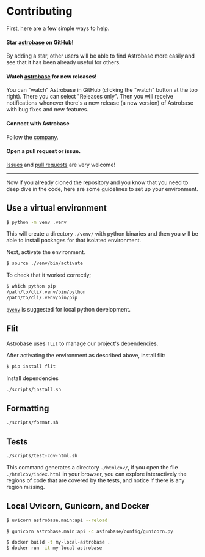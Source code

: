 # Contributing

First, here are a few simple ways to help.

#### Star [astrobase](https://github.com/astrobase/astrobase) on GitHub!
By adding a star, other users will be able to find Astrobase more easily and see that it has been already useful for others.

#### Watch [astrobase](https://github.com/astrobase/astrobase) for new releases!
You can "watch" Astrobase in GitHub (clicking the "watch" button at the top right). There you can select "Releases only". Then you will receive notifications whenever there's a new release (a new version) of Astrobase with bug fixes and new features.

#### Connect with Astrobase
Follow the [company](https://twitter.com/astrobaseco).

#### Open a pull request or issue.

[Issues](https://github.com/astrobase/astrobase/issues/new/choose) and [pull requests](https://github.com/astrobase/astrobase/pulls) are very welcome!


---

Now if you already cloned the repository and you know that you need to deep dive in the code, here are some guidelines to set up your environment.


## Use a virtual environment

```sh
$ python -m venv .venv
```

This will create a directory `./venv/` with python binaries and then you will be able to install packages for that isolated environment.

Next, activate the environment.

```sh
$ source ./venv/bin/activate
```

To check that it worked correctly;

```sh
$ which python pip
/path/to/cli/.venv/bin/python
/path/to/cli/.venv/bin/pip
```

[`pyenv`](https://github.com/pyenv/pyenv) is suggested for local python development.

## Flit

Astrobase uses `flit` to manage our project's dependencies.

After activating the environment as described above, install flit:

```sh
$ pip install flit
```

Install dependencies

```sh
./scripts/install.sh
```

## Formatting

```sh
./scripts/format.sh
```

## Tests

```sh
./scripts/test-cov-html.sh
```

This command generates a directory `./htmlcov/`, if you open the file` ./htmlcov/index.html` in your browser, you can explore interactively the regions of code that are covered by the tests, and notice if there is any region missing.

## Local Uvicorn, Gunicorn, and Docker

```sh
$ uvicorn astrobase.main:api --reload
```

```sh
$ gunicorn astrobase.main:api -c astrobase/config/gunicorn.py
```

```sh
$ docker build -t my-local-astrobase .
$ docker run -it my-local-astrobase
```

